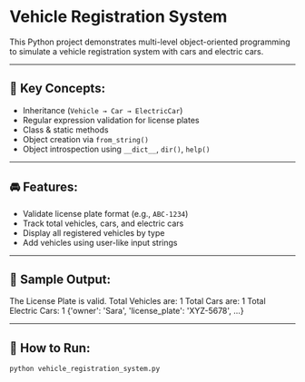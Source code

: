 # Vehicle Registration System

This Python project demonstrates multi-level object-oriented programming to simulate a vehicle registration system with cars and electric cars.

---

## 🔧 Key Concepts:
- Inheritance (`Vehicle → Car → ElectricCar`)
- Regular expression validation for license plates
- Class & static methods
- Object creation via `from_string()`
- Object introspection using `__dict__`, `dir()`, `help()`

---

## 🚘 Features:
- Validate license plate format (e.g., `ABC-1234`)
- Track total vehicles, cars, and electric cars
- Display all registered vehicles by type
- Add vehicles using user-like input strings

---

## 🧪 Sample Output:
The License Plate is valid.
Total Vehicles are: 1
Total Cars are: 1
Total Electric Cars: 1
{'owner': 'Sara', 'license_plate': 'XYZ-5678', ...}

---

## 🚀 How to Run:
```bash
python vehicle_registration_system.py
